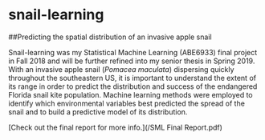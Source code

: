 # snail-learning

##Predicting the spatial distribution of an invasive apple snail

Snail-learning was my Statistical Machine Learning (ABE6933) final project in Fall 2018 and will be further refined into my senior thesis in Spring 2019. With an invasive apple snail (<i>Pomacea maculata</i>) dispersing quickly throughout the southeastern US, it is important to understand the extent of its range in order to predict the distribution and success of the endangered Florida snail kite population. Machine learning methods were employed to identify which environmental variables best predicted the spread of the snail and to build a predictive model of its distribution.


[Check out the final report for more info.](/SML Final Report.pdf)
